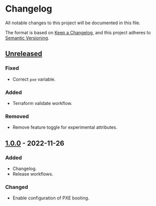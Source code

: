 # Changelog

All notable changes to this project will be documented in this file.

The format is based on [Keep a Changelog](https://keepachangelog.com/en/1.0.0/),
and this project adheres to [Semantic Versioning](https://semver.org/spec/v2.0.0.html).

## [Unreleased]

### Fixed

- Correct `pxe` variable.

### Added

- Terraform validate workflow.

### Removed

- Remove feature toggle for experimental attributes.

## [1.0.0] - 2022-11-26

### Added

- Changelog.
- Release workflows.

### Changed

- Enable configuration of PXE booting.

[Unreleased]: https://github.com/a7d-corp/terraform-module-proxmox-instance/compare/v1.0.0...HEAD
[1.0.0]: https://github.com/a7d-corp/terraform-module-proxmox-instance/releases/tag/v1.0.0
